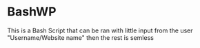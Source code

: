 # BashWP
This is a Bash Script that can be ran with little input from the user "Username/Website name" then the rest is semless
